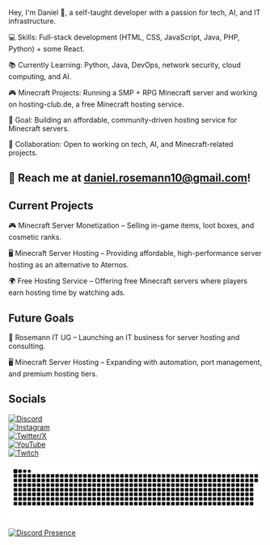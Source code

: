 Hey, I'm Daniel 👋, a self-taught developer with a passion for tech, AI, and IT infrastructure.

💻 Skills: Full-stack development (HTML, CSS, JavaScript, Java, PHP, Python) + some React.

📚 Currently Learning: Python, Java, DevOps, network security, cloud computing, and AI.

🎮 Minecraft Projects: Running a SMP + RPG Minecraft server and working on hosting-club.de, a free Minecraft hosting service.

🚀 Goal: Building an affordable, community-driven hosting service for Minecraft servers.

🤝 Collaboration: Open to working on tech, AI, and Minecraft-related projects.

## 📧 Reach me at daniel.rosemann10@gmail.com!

## Current Projects

🎮 Minecraft Server Monetization – Selling in-game items, loot boxes, and cosmetic ranks.

🖥️ Minecraft Server Hosting – Providing affordable, high-performance server hosting as an alternative to Aternos.

🌍 Free Hosting Service – Offering free Minecraft servers where players earn hosting time by watching ads.

## Future Goals

🏢 Rosemann IT UG – Launching an IT business for server hosting and consulting.

🖥️ Minecraft Server Hosting – Expanding with automation, port management, and premium hosting tiers.

## Socials 
[![Discord](https://img.shields.io/badge/profile-%234953c9.svg?style=for-the-badge&logo=discord&logoColor=white)](https://discord.com/users/1213567076997009421)   
[![Instagram](https://img.shields.io/badge/instagram-%23E4405F.svg?style=for-the-badge&logo=instagram&logoColor=white)](https://instagram.com/daaanieltv)  
[![Twitter/X](https://img.shields.io/badge/twitter-%23000000.svg?style=for-the-badge&logo=x&logoColor=white)](https://x.com/DaaaaanielTV)  
[![YouTube](https://img.shields.io/badge/youtube-%23FF0000.svg?style=for-the-badge&logo=youtube&logoColor=white)](https://www.youtube.com/@TechInsightsDE)  
[![Twitch](https://img.shields.io/badge/twitch-%239146FF.svg?style=for-the-badge&logo=twitch&logoColor=white)](https://twitch.tv/daaanieltv)

<picture>  
  <source media="(prefers-color-scheme: dark)" srcset="https://raw.githubusercontent.com/damianschoenberger/damianschoenberger/output/github-snake-dark.svg" />  
  <source media="(prefers-color-scheme: light)" srcset="https://raw.githubusercontent.com/damianschoenberger/damianschoenberger/output/github-snake.svg" />  
  <img alt="github-snake" src="https://raw.githubusercontent.com/damianschoenberger/damianschoenberger/output/github-snake.svg" />  
</picture>

[![Discord Presence](https://lanyard.cnrad.dev/api/1213567076997009421)](https://discord.com/users/1213567076997009421)
